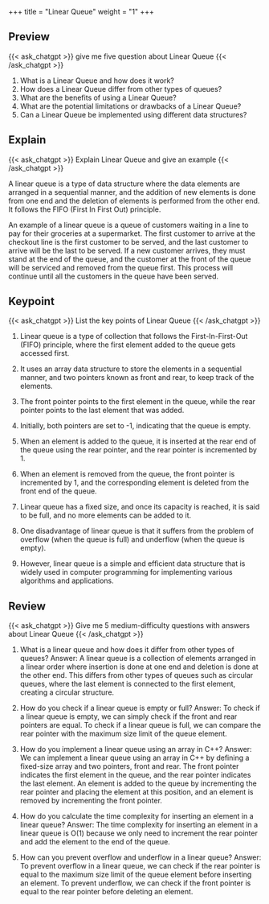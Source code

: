 +++
title = "Linear Queue"
weight = "1"
+++
## Preview
{{< ask_chatgpt >}}
give me five question about Linear Queue
{{< /ask_chatgpt >}}



1. What is a Linear Queue and how does it work?
2. How does a Linear Queue differ from other types of queues?
3. What are the benefits of using a Linear Queue?
4. What are the potential limitations or drawbacks of a Linear Queue?
5. Can a Linear Queue be implemented using different data structures?   

## Explain
{{< ask_chatgpt >}}
Explain Linear Queue and give an example
{{< /ask_chatgpt >}}



A linear queue is a type of data structure where the data elements are arranged in a sequential manner, and the addition of new elements is done from one end and the deletion of elements is performed from the other end. It follows the FIFO (First In First Out) principle.

An example of a linear queue is a queue of customers waiting in a line to pay for their groceries at a supermarket. The first customer to arrive at the checkout line is the first customer to be served, and the last customer to arrive will be the last to be served. If a new customer arrives, they must stand at the end of the queue, and the customer at the front of the queue will be serviced and removed from the queue first. This process will continue until all the customers in the queue have been served.   

## Keypoint
{{< ask_chatgpt >}}
List the key points of Linear Queue
{{< /ask_chatgpt >}}



1. Linear queue is a type of collection that follows the First-In-First-Out (FIFO) principle, where the first element added to the queue gets accessed first.

2. It uses an array data structure to store the elements in a sequential manner, and two pointers known as front and rear, to keep track of the elements.

3. The front pointer points to the first element in the queue, while the rear pointer points to the last element that was added.

4. Initially, both pointers are set to -1, indicating that the queue is empty.

5. When an element is added to the queue, it is inserted at the rear end of the queue using the rear pointer, and the rear pointer is incremented by 1.

6. When an element is removed from the queue, the front pointer is incremented by 1, and the corresponding element is deleted from the front end of the queue.

7. Linear queue has a fixed size, and once its capacity is reached, it is said to be full, and no more elements can be added to it.

8. One disadvantage of linear queue is that it suffers from the problem of overflow (when the queue is full) and underflow (when the queue is empty).

9. However, linear queue is a simple and efficient data structure that is widely used in computer programming for implementing various algorithms and applications.   

## Review
{{< ask_chatgpt >}}
Give me 5 medium-difficulty questions with answers about Linear Queue
{{< /ask_chatgpt >}}



1. What is a linear queue and how does it differ from other types of queues?
Answer: A linear queue is a collection of elements arranged in a linear order where insertion is done at one end and deletion is done at the other end. This differs from other types of queues such as circular queues, where the last element is connected to the first element, creating a circular structure.

2. How do you check if a linear queue is empty or full?
Answer: To check if a linear queue is empty, we can simply check if the front and rear pointers are equal. To check if a linear queue is full, we can compare the rear pointer with the maximum size limit of the queue element.

3. How do you implement a linear queue using an array in C++?
Answer: We can implement a linear queue using an array in C++ by defining a fixed-size array and two pointers, front and rear. The front pointer indicates the first element in the queue, and the rear pointer indicates the last element. An element is added to the queue by incrementing the rear pointer and placing the element at this position, and an element is removed by incrementing the front pointer.

4. How do you calculate the time complexity for inserting an element in a linear queue?
Answer: The time complexity for inserting an element in a linear queue is O(1) because we only need to increment the rear pointer and add the element to the end of the queue.

5. How can you prevent overflow and underflow in a linear queue?
Answer: To prevent overflow in a linear queue, we can check if the rear pointer is equal to the maximum size limit of the queue element before inserting an element. To prevent underflow, we can check if the front pointer is equal to the rear pointer before deleting an element.   

